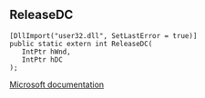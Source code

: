 ## ReleaseDC

```
[DllImport("user32.dll", SetLastError = true)]
public static extern int ReleaseDC(
   IntPtr hWnd,
   IntPtr hDC
);
```

[Microsoft documentation](https://docs.microsoft.com/en-us/windows/win32/api/winuser/nf-winuser-releasedc)
